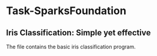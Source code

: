 # Task-SparksFoundation
## Iris Classification: Simple yet effective
The file contains the basic iris classification program.
<In progress>
